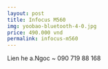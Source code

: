 ```yaml
---
layout: post
title: Infocus M560
img: yoobao-bluetooth-4-0.jpg
price: 490.000 vnd
permalink: infocus-m560
---
```

Lien he a.Ngoc ~ 090 719 88 168
